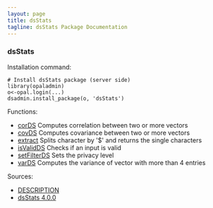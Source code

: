 ```yaml
---
layout: page
title: dsStats
tagline: dsStats Package Documentation
---
```



### dsStats

Installation command:

	# Install dsStats package (server side)
	library(opaladmin)
	o<-opal.login(...)
	dsadmin.install_package(o, 'dsStats')

Functions:


* [corDS](corDS.html) Computes correlation between two or more vectors
* [covDS](covDS.html) Computes covariance between two or more vectors
* [extract](extract.html) Splits character by '$' and returns the single characters
* [isValidDS](isValidDS.html) Checks if an input is valid
* [setFilterDS](setFilterDS.html) Sets the privacy level
* [varDS](varDS.html) Computes the variance of vector with more than 4 entries

Sources:

* [DESCRIPTION](https://raw.github.com/datashield/dsStats/4.0.0/DESCRIPTION)
* [dsStats 4.0.0](https://github.com/datashield/dsStats/tree/4.0.0)
